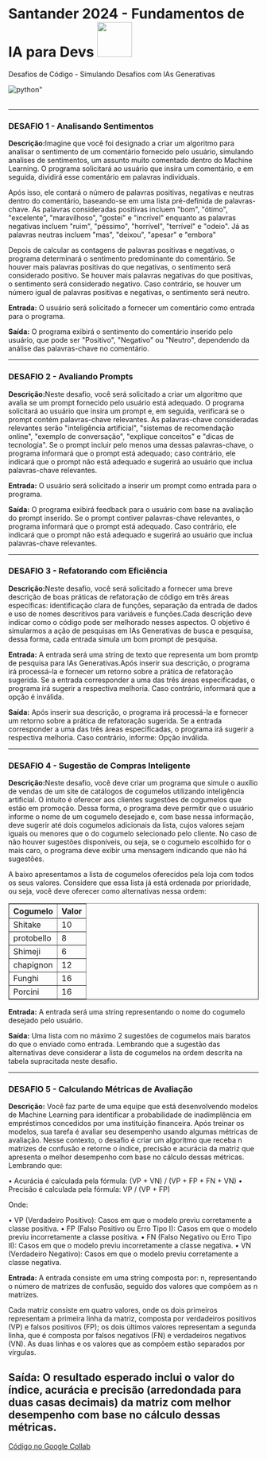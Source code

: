 # Santander 2024 - Fundamentos de IA para Devs <img src="https://lukaszadam.com/images/free-illustrations/robot.svg" width="70" height="70">

Desafios de Código - Simulando Desafios com IAs Generativas
<div style="display: inline_block">
<img alt=python" src="https://img.shields.io/badge/Python-14354C?style=for-the-badge&logo=python&logoColor=white">
</div><br>

----
### DESAFIO 1 - Analisando Sentimentos

<b>Descrição:</b>Imagine que você foi designado a criar um algoritmo para analisar o sentimento de um comentário fornecido pelo usuário, simulando analises de sentimentos, um assunto muito comentado dentro do Machine Learning. O programa solicitará ao usuário que insira um comentário, e em seguida, dividirá esse comentário em palavras individuais.

Após isso, ele contará o número de palavras positivas, negativas e neutras dentro do comentário, baseando-se em uma lista pré-definida de palavras-chave. As palavras consideradas positivas incluem "bom", "ótimo", "excelente", "maravilhoso", "gostei" e "incrível" enquanto as palavras negativas incluem "ruim", "péssimo", "horrível", "terrível" e "odeio". Já as palavras neutras incluem "mas", "deixou", "apesar" e "embora"

Depois de calcular as contagens de palavras positivas e negativas, o programa determinará o sentimento predominante do comentário. Se houver mais palavras positivas do que negativas, o sentimento será considerado positivo. Se houver mais palavras negativas do que positivas, o sentimento será considerado negativo. Caso contrário, se houver um número igual de palavras positivas e negativas, o sentimento será neutro.

<b>Entrada:</b> O usuário será solicitado a fornecer um comentário como entrada para o programa.

<b>Saída:</b> O programa exibirá o sentimento do comentário inserido pelo usuário, que pode ser "Positivo", "Negativo" ou "Neutro", dependendo da análise das palavras-chave no comentário.

-----
### DESAFIO 2 - Avaliando Prompts

<b>Descrição:</b>Neste desafio, você será solicitado a criar um algoritmo que avalia se um prompt fornecido pelo usuário está adequado. O programa solicitará ao usuário que insira um prompt e, em seguida, verificará se o prompt contém palavras-chave relevantes. As palavras-chave consideradas relevantes serão "inteligência artificial", "sistemas de recomendação online", "exemplo de conversação", "explique conceitos" e "dicas de tecnologia". Se o prompt incluir pelo menos uma dessas palavras-chave, o programa informará que o prompt está adequado; caso contrário, ele indicará que o prompt não está adequado e sugerirá ao usuário que inclua palavras-chave relevantes.

<b>Entrada:</b> O usuário será solicitado a inserir um prompt como entrada para o programa.

<b>Saída:</b> O programa exibirá feedback para o usuário com base na avaliação do prompt inserido. Se o prompt contiver palavras-chave relevantes, o programa informará que o prompt está adequado. Caso contrário, ele indicará que o prompt não está adequado e sugerirá ao usuário que inclua palavras-chave relevantes.

---- 
### DESAFIO 3 - Refatorando com Eficiência

<b>Descrição:</b>Neste desafio, você será solicitado a fornecer uma breve descrição de boas práticas de refatoração de código em três áreas específicas: identificação clara de funções, separação da entrada de dados e uso de nomes descritivos para variáveis e funções.Cada descrição deve indicar como o código pode ser melhorado nesses aspectos. O objetivo é simularmos a ação de pesquisas em IAs Generativas de busca e pesquisa, dessa forma, cada entrada simula um bom prompt de pesquisa.

<b>Entrada:</b> A entrada será uma string de texto que representa um bom promtp de pesquisa para IAs Generativas.Após inserir sua descrição, o programa irá processá-la e fornecer um retorno sobre a prática de refatoração sugerida. Se a entrada corresponder a uma das três áreas especificadas, o programa irá sugerir a respectiva melhoria. Caso contrário, informará que a opção é inválida.

<b>Saída:</b> Após inserir sua descrição, o programa irá processá-la e fornecer um retorno sobre a prática de refatoração sugerida. Se a entrada corresponder a uma das três áreas especificadas, o programa irá sugerir a respectiva melhoria. Caso contrário, informe: Opção inválida.

---- 
### DESAFIO 4 - Sugestão de Compras Inteligente

<b>Descrição:</b>Neste desafio, você deve criar um programa que simule o auxílio de vendas de um site de catálogos de cogumelos utilizando inteligência artificial. O intuito é oferecer aos clientes sugestões de cogumelos que estão em promoção. Dessa forma, o programa deve permitir que o usuário informe o nome de um cogumelo desejado e, com base nessa informação, deve sugerir até dois cogumelos adicionais da lista, cujos valores sejam iguais ou menores que o do cogumelo selecionado pelo cliente. No caso de não houver sugestões disponíveis, ou seja, se o cogumelo escolhido for o mais caro, o programa deve exibir uma mensagem indicando que não há sugestões.

A baixo apresentamos a lista de cogumelos oferecidos pela loja com todos os seus valores. Considere que essa lista já está ordenada por prioridade, ou seja, você deve oferecer como alternativas nessa ordem:
  <table border="1">
        <tr>
            <th>Cogumelo</th>
            <th>Valor</th>
        </tr>
        <tr>
            <td>Shitake</td>
            <td>10</td>
        </tr>
        <tr>
            <td>protobello</td>
            <td>8</td>
        </tr>
        <tr>
            <td>Shimeji</td>
            <td>6</td>
        </tr>
        <tr>
            <td>chapignon</td>
            <td>12</td>
        </tr>
        <tr>
            <td>Funghi</td>
            <td>16</td>
        </tr>
        <tr>
            <td>Porcini</td>
            <td>16</td>
        </tr>
    </table>

<b>Entrada:</b> A entrada será uma string representando o nome do cogumelo desejado pelo usuário.

<b>Saída:</b> Uma lista com no máximo 2 sugestões de cogumelos mais baratos do que o enviado como entrada. Lembrando que a sugestão das alternativas deve considerar a lista de cogumelos na ordem descrita na tabela supracitada neste desafio.

----
### DESAFIO 5 - Calculando Métricas de Avaliação
<b>Descrição:</b> Você faz parte de uma equipe que está desenvolvendo modelos de Machine Learning para identificar a probabilidade de inadimplência em empréstimos concedidos por uma instituição financeira. Após treinar os modelos, sua tarefa é avaliar seu desempenho usando algumas métricas de avaliação. Nesse contexto, o desafio é criar um algoritmo que receba n matrizes de confusão e retorne o índice, precisão e acurácia da matriz que apresenta o melhor desempenho com base no cálculo dessas métricas. Lembrando que:

• Acurácia é calculada pela fórmula: (VP + VN) / (VP + FP + FN + VN)
• Precisão é calculada pela fórmula: VP / (VP + FP)

Onde:

• VP (Verdadeiro Positivo): Casos em que o modelo previu corretamente a classe positiva.
• FP (Falso Positivo ou Erro Tipo I): Casos em que o modelo previu incorretamente a classe positiva.
• FN (Falso Negativo ou Erro Tipo II): Casos em que o modelo previu incorretamente a classe negativa.
• VN (Verdadeiro Negativo): Casos em que o modelo previu corretamente a classe negativa.

<b>Entrada:</b> A entrada consiste em uma string composta por: n, representando o número de matrizes de confusão, seguido dos valores que compõem as n matrizes.

Cada matriz consiste em quatro valores, onde os dois primeiros representam a primeira linha da matriz, composta por verdadeiros positivos (VP) e falsos positivos (FP); os dois últimos valores representam a segunda linha, que é composta por falsos negativos (FN) e verdadeiros negativos (VN). As duas linhas e os valores que as compõem estão separados por vírgulas.

<b>Saída:</b> O resultado esperado inclui o valor do índice, acurácia e precisão (arredondada para duas casas decimais) da matriz com melhor desempenho com base no cálculo dessas métricas.
----
<p><a href="https://colab.research.google.com/drive/1bQvXcYAKgapOnbpDta9fr4uX-QkaUPtc?usp=sharing"> Código no Google Collab</a></p>

